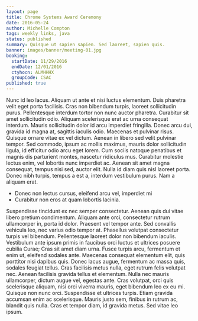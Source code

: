 ```yaml
---
layout: page
title: Chrome Systems Award Ceremony
date: 2016-05-24
author: Michelle Compton
tags: weekly links, java
status: published
summary: Quisque ut sapien sapien. Sed laoreet, sapien quis.
banner: images/banner/meeting-01.jpg
booking:
  startDate: 11/29/2016
  endDate: 12/01/2016
  ctyhocn: ALMHHHX
  groupCode: CSAC
published: true
---
```

Nunc id leo lacus. Aliquam ut ante et nisi luctus elementum. Duis pharetra velit eget porta facilisis. Cras non bibendum turpis, laoreet sollicitudin purus. Pellentesque interdum tortor non nunc auctor pharetra. Curabitur sit amet sollicitudin odio. Aliquam scelerisque erat ac urna consequat interdum. Mauris sollicitudin dolor id arcu imperdiet fringilla. Donec arcu dui, gravida id magna at, sagittis iaculis odio. Maecenas et pulvinar risus. Quisque ornare vitae ex vel dictum.
Aenean in libero sed velit pulvinar tempor. Sed commodo, ipsum ac mollis maximus, mauris dolor sollicitudin ligula, id efficitur odio arcu eget lorem. Cum sociis natoque penatibus et magnis dis parturient montes, nascetur ridiculus mus. Curabitur molestie lectus enim, vel lobortis nunc imperdiet ac. Aenean sit amet magna consequat, tempus nisi sed, auctor elit. Nulla id diam quis nisl laoreet porta. Donec nibh turpis, tempus a est a, interdum vestibulum purus. Nam a aliquam erat.

* Donec non lectus cursus, eleifend arcu vel, imperdiet mi
* Curabitur non eros at quam lobortis lacinia.

Suspendisse tincidunt ex nec semper consectetur. Aenean quis dui vitae libero pretium condimentum. Aliquam ante orci, consectetur rutrum ullamcorper in, porta id dolor. Praesent vel tempor ante. Sed convallis vehicula leo, nec varius odio tempor at. Phasellus volutpat consectetur turpis vel bibendum. Pellentesque laoreet dolor non bibendum iaculis. Vestibulum ante ipsum primis in faucibus orci luctus et ultrices posuere cubilia Curae;
Cras sit amet diam urna. Fusce turpis arcu, fermentum et enim ut, eleifend sodales ante. Maecenas consequat elementum elit, quis porttitor nisi dapibus quis. Donec lacus augue, fermentum ac massa quis, sodales feugiat tellus. Cras facilisis metus nulla, eget rutrum felis volutpat nec. Aenean facilisis gravida tellus et elementum. Nulla nec mauris ullamcorper, dictum augue vel, egestas ante. Cras volutpat, orci quis scelerisque aliquam, nisi orci viverra mauris, eget bibendum leo ex eu mi. Quisque non nunc orci. Suspendisse et ultrices turpis. Etiam gravida accumsan enim ac scelerisque. Mauris justo sem, finibus in rutrum ac, blandit quis nulla. Cras et tempor diam, id gravida metus. Sed vitae leo ipsum.
